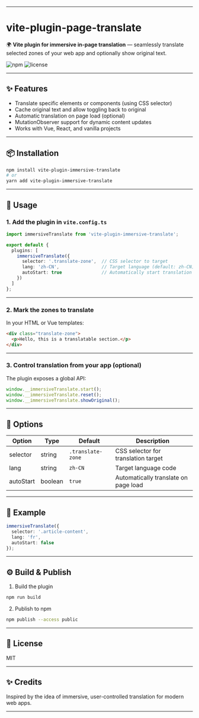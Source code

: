 
---

# vite-plugin-page-translate

🌍 **Vite plugin for immersive in-page translation** — seamlessly translate selected zones of your web app and optionally show original text.

![npm](https://img.shields.io/npm/v/vite-plugin-immersive-translate) ![license](https://img.shields.io/npm/l/vite-plugin-immersive-translate)

---

## ✨ Features

- Translate specific elements or components (using CSS selector)
- Cache original text and allow toggling back to original
- Automatic translation on page load (optional)
- MutationObserver support for dynamic content updates
- Works with Vue, React, and vanilla projects

---

## 📦 Installation

```bash
npm install vite-plugin-immersive-translate
# or
yarn add vite-plugin-immersive-translate
```

---

## 🚀 Usage

### 1. Add the plugin in `vite.config.ts`

```ts
import immersiveTranslate from 'vite-plugin-immersive-translate';

export default {
  plugins: [
    immersiveTranslate({
      selector: '.translate-zone',  // CSS selector to target
      lang: 'zh-CN',                // Target language (default: zh-CN)
      autoStart: true               // Automatically start translation on page load
    })
  ]
};
```

---

### 2. Mark the zones to translate

In your HTML or Vue templates:

```html
<div class="translate-zone">
  <p>Hello, this is a translatable section.</p>
</div>
```

---

### 3. Control translation from your app (optional)

The plugin exposes a global API:

```js
window.__immersiveTranslate.start();
window.__immersiveTranslate.reset();
window.__immersiveTranslate.showOriginal();
```

---

## 🔧 Options

| Option      | Type     | Default    | Description                              |
|-------------|----------|------------|----------------------------------------|
| selector   | string   | `.translate-zone` | CSS selector for translation target |
| lang       | string   | `zh-CN`    | Target language code                  |
| autoStart  | boolean  | `true`     | Automatically translate on page load  |

---

## 📜 Example

```ts
immersiveTranslate({
  selector: '.article-content',
  lang: 'fr',
  autoStart: false
});
```

---

## ⚙️ Build & Publish

1. Build the plugin

```bash
npm run build
```

2. Publish to npm

```bash
npm publish --access public
```

---

## 💬 License

MIT

---

## ✨ Credits

Inspired by the idea of immersive, user-controlled translation for modern web apps.

---
